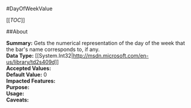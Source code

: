 #DayOfWeekValue

[[_TOC_]]

##About

**Summary:**  Gets the numerical representation of the day of the week that the bar's name corresponds to, if any.   
**Data Type:** [[System.Int32|http://msdn.microsoft.com/en-us/library/td2s409d]]  
**Accepted Values:**   
**Default Value:** 0  
**Impacted Features:**   
**Purpose:**   
**Usage:**   
**Caveats:**   

